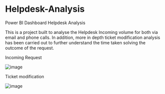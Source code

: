 # Helpdesk-Analysis

Power BI Dashboard Helpdesk Analysis

This is a project built to analyse the Helpdesk Incoming volume for both via email and phone calls.
In addition, more in depth ticket modification analysis has been carried out to further understand the time taken solving the outcome of the request.

Incoming Request

![image](https://user-images.githubusercontent.com/58686831/212559734-1796eae7-381c-48a6-83a1-2dcfc0d34437.png)

Ticket modification

![image](https://user-images.githubusercontent.com/58686831/212559806-983e3634-bea2-45e9-be1b-e0e05a7894b6.png)
